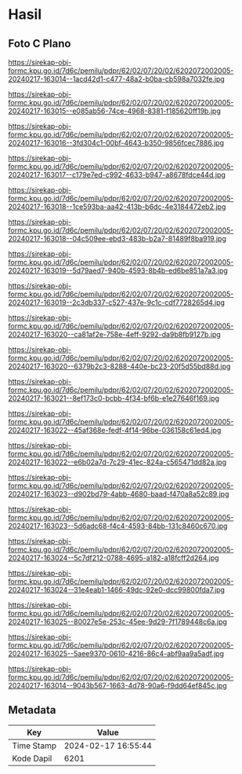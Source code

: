 # Hasil

## Foto C Plano

https://sirekap-obj-formc.kpu.go.id/7d6c/pemilu/pdpr/62/02/07/20/02/6202072002005-20240217-163014--1acd42d1-c477-48a2-b0ba-cb598a7032fe.jpg

https://sirekap-obj-formc.kpu.go.id/7d6c/pemilu/pdpr/62/02/07/20/02/6202072002005-20240217-163015--e085ab56-74ce-4968-8381-f185620ff19b.jpg

https://sirekap-obj-formc.kpu.go.id/7d6c/pemilu/pdpr/62/02/07/20/02/6202072002005-20240217-163016--3fd304c1-00bf-4643-b350-9856fcec7886.jpg

https://sirekap-obj-formc.kpu.go.id/7d6c/pemilu/pdpr/62/02/07/20/02/6202072002005-20240217-163017--c179e7ed-c992-4633-b947-a8678fdce44d.jpg

https://sirekap-obj-formc.kpu.go.id/7d6c/pemilu/pdpr/62/02/07/20/02/6202072002005-20240217-163018--1ce593ba-aa42-413b-b6dc-4e3184472eb2.jpg

https://sirekap-obj-formc.kpu.go.id/7d6c/pemilu/pdpr/62/02/07/20/02/6202072002005-20240217-163018--04c509ee-ebd3-483b-b2a7-81489f8ba919.jpg

https://sirekap-obj-formc.kpu.go.id/7d6c/pemilu/pdpr/62/02/07/20/02/6202072002005-20240217-163019--5d79aed7-940b-4593-8b4b-ed6be851a7a3.jpg

https://sirekap-obj-formc.kpu.go.id/7d6c/pemilu/pdpr/62/02/07/20/02/6202072002005-20240217-163019--2c3db337-c527-437e-9c1c-cdf7728265d4.jpg

https://sirekap-obj-formc.kpu.go.id/7d6c/pemilu/pdpr/62/02/07/20/02/6202072002005-20240217-163020--ca81af2e-758e-4eff-9292-da9b8fb9127b.jpg

https://sirekap-obj-formc.kpu.go.id/7d6c/pemilu/pdpr/62/02/07/20/02/6202072002005-20240217-163020--6379b2c3-8288-440e-bc23-20f5d55bd88d.jpg

https://sirekap-obj-formc.kpu.go.id/7d6c/pemilu/pdpr/62/02/07/20/02/6202072002005-20240217-163021--8ef173c0-bcbb-4f34-bf6b-e1e27646f169.jpg

https://sirekap-obj-formc.kpu.go.id/7d6c/pemilu/pdpr/62/02/07/20/02/6202072002005-20240217-163022--45af368e-fedf-4f14-96be-036158c61ed4.jpg

https://sirekap-obj-formc.kpu.go.id/7d6c/pemilu/pdpr/62/02/07/20/02/6202072002005-20240217-163022--e6b02a7d-7c29-41ec-824a-c565471dd82a.jpg

https://sirekap-obj-formc.kpu.go.id/7d6c/pemilu/pdpr/62/02/07/20/02/6202072002005-20240217-163023--d902bd79-4abb-4680-baad-f470a8a52c89.jpg

https://sirekap-obj-formc.kpu.go.id/7d6c/pemilu/pdpr/62/02/07/20/02/6202072002005-20240217-163023--5d6adc68-f4c4-4593-84bb-131c8460c670.jpg

https://sirekap-obj-formc.kpu.go.id/7d6c/pemilu/pdpr/62/02/07/20/02/6202072002005-20240217-163024--5c7df212-0788-4695-a182-a18fcff2d264.jpg

https://sirekap-obj-formc.kpu.go.id/7d6c/pemilu/pdpr/62/02/07/20/02/6202072002005-20240217-163024--31e4eab1-1466-49dc-92e0-dcc99800fda7.jpg

https://sirekap-obj-formc.kpu.go.id/7d6c/pemilu/pdpr/62/02/07/20/02/6202072002005-20240217-163025--80027e5e-253c-45ee-9d29-7f1789448c6a.jpg

https://sirekap-obj-formc.kpu.go.id/7d6c/pemilu/pdpr/62/02/07/20/02/6202072002005-20240217-163025--5aee9370-0610-4216-86c4-abf9aa9a5adf.jpg

https://sirekap-obj-formc.kpu.go.id/7d6c/pemilu/pdpr/62/02/07/20/02/6202072002005-20240217-163014--9043b567-1663-4d78-90a6-f9dd64ef845c.jpg


## Metadata

| Key        | Value               |
| ---------- | ------------------- |
| Time Stamp | 2024-02-17 16:55:44 |
| Kode Dapil | 6201                |



